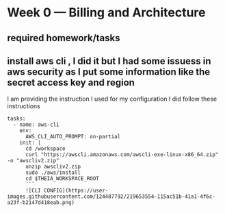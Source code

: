 # Week 0 — Billing and Architecture
## required homework/tasks
## install aws cli , I did it but I had some issuess in aws security as I put some information like the secret access key and region
I am providing the instruction I used for my configuration
I did follow these instructions

```
tasks:
  - name: aws-cli
    env:
      AWS_CLI_AUTO_PROMPT: on-partial
    init: |
      cd /workspace
      curl "https://awscli.amazonaws.com/awscli-exe-linux-x86_64.zip" -o "awscliv2.zip"
      unzip awscliv2.zip
      sudo ./aws/install
      cd $THEIA_WORKSPACE_ROOT
      ```
      ![CLI CONFIG](https://user-images.githubusercontent.com/124487792/219653554-115ac51b-41a1-4f6c-a23f-b2147d418eab.png)
     
